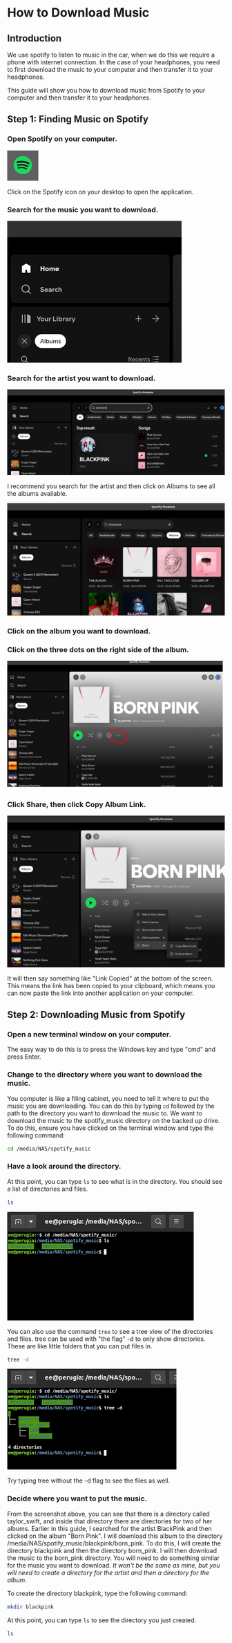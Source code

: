 # How to Download Music
## Introduction

We use spotify to listen to music in the car, when we do this we require a phone with internet connection. In the case of your headphones, you need to first download the music to your computer and then transfer it to your headphones.

This guide will show you how to download music from Spotify to your computer and then transfer it to your headphones.

## Step 1: Finding Music on Spotify
### Open Spotify on your computer.

![Spotify](./images/spotify.png)

Click on the Spotify icon on your desktop to open the application.

### Search for the music you want to download.
![Spotify](./images/spotify_search.png)

### Search for the artist you want to download.
![Spotify](./images/spotify_artist_search.png)

I recommend you search for the artist and then click on Albums to see all the albums available.

![Spotify](./images/spotify_album_search.png)

### Click on the album you want to download.

### Click on the three dots on the right side of the album.

![Spotify](./images/spotify_album.png)

### Click Share, then click Copy Album Link.

![Spotify](./images/spotify_share.png)

It will then say something like "Link Copied" at the bottom of the screen. This means the link has been copied to your clipboard, which means you can now paste the link into another application on your computer.

## Step 2: Downloading Music from Spotify

### Open a new terminal window on your computer.
The easy way to do this is to press the Windows key and type "cmd" and press Enter.

### Change to the directory where you want to download the music.
You computer is like a filing cabinet, you need to tell it where to put the music you are downloading. You can do this by typing `cd` followed by the path to the directory you want to download the music to. We want to download the music to the spotify_music directory on the backed up drive. To do this, ensure you have clicked on the terminal window and type the following command:

```bash
cd /media/NAS/spotify_music
```

### Have a look around the directory.
At this point, you can type `ls` to see what is in the directory. You should see a list of directories and files.

```bash
ls
```
![Terminal](./images/terminal_ls.png)

You can also use the command `tree` to see a tree view of the directories and files. tree can be used with "the flag" -d to only show directories. These are like little folders that you can put files in.

```bash
tree -d
```

![Terminal](./images/terminal_tree.png)

Try typing tree without the -d flag to see the files as well.

### Decide where you want to put the music.

From the screenshot above, you can see that there is a directory called taylor_swift, and inside that directory there are directories for two of her albums. Earlier in this guide, I searched for the artist BlackPink and then clicked on the album "Born Pink". I will download this album to the directory /media/NAS/spotify_music/blackpink/born_pink. To do this, I will create the directory blackpink and then the directory born_pink. I will then download the music to the born_pink directory. You will need to do something similar for the music you want to download. *It won't be the same as mine, but you will need to create a directory for the artist and then a directory for the album.*

To create the directory blackpink, type the following command:

```bash
mkdir blackpink
```

At this point, you can type `ls` to see the directory you just created.

```bash
ls
```


